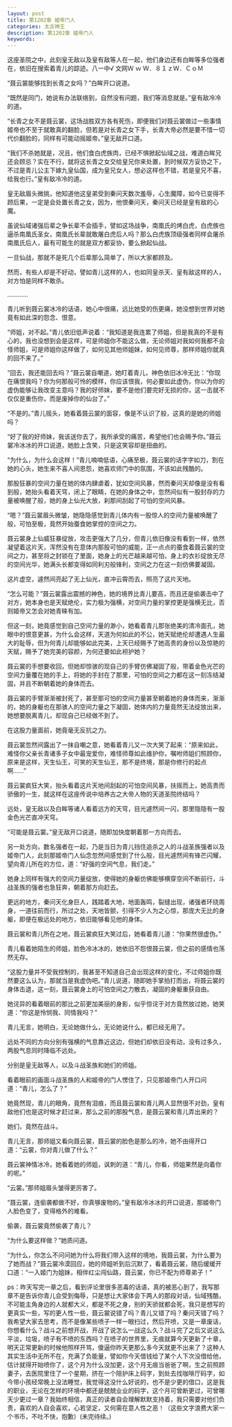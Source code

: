 ```yaml
---
layout: post
title: 第1202章 姬帝门人
categories: 太古神王
description: 第1202章 姬帝门人
keywords:
---
```


这座圣院之中，此刻皇无敌以及皇有敌等人在一起，他们身边还有白眸等多位强者在，依旧在搜索着青儿的踪迹。八一中√ 文网Ｗ ｗ Ｗ．８１ｚＷ．ＣｏＭ

“聂云裳能够找到长青之女吗？”白眸开口说道。

“既然是同门，她说有办法联络到，自然没有问题，我们等消息就是。”皇有敌冷冷的道。

“长青之女不是聂云裳，这场战胜双方各有死伤，即便我们对聂云裳做过一些事情姬帝也不至于就敢真的翻脸，但若是对长青之女下手，长青大帝必然是要不惜一切代价翻脸的，同样有可能动摇姬帝。”皇无敌开口道。

“我们不杀她就是，况且，他们食白虎族肉，已经不惧掀起仙域之战，难道白眸兄还会顾忌？实在不行，就将这长青之女交给皇兄你来处置，到时候双方妥协之下，不过是青儿公主下嫁九皇仙国，成为皇兄女人，想必这样也不错，若是皇兄不喜，给我也行。”皇有敌冷冷的道。

皇无敌眉头微挑，他知道他这皇弟受到秦问天数次羞辱，心生魔障，如今已变得不顾后果，一定是会处置长青之女，因为，他恨秦问天，秦问天已经是皇有敌的心魔。

虽说仙域诸强后辈之争长辈不会插手，譬如这场战争，南凰氏的烤白虎，白虎族也逼杀南凰氏圣女，南凰氏长辈就敢屠白虎后人吗？那么白虎族顶级强者同样会屠杀南凰氏后人，最有可能生的就是双方都妥协，要么掀起仙战。

一旦仙战，那就不是死几个后辈那么简单了，所以大家都顾及。

然而，有些人却是不好动，譬如青儿这样的人，也如同皇杀天、皇有敌这样的人，对方怕是同样不敢杀。

…………

青儿听到聂云裳冰冷的话语，她心中很痛，远比她受的伤更痛，她没想到世界对她竟有如此深的怨念、恨意。

“师姐，对不起。”青儿依旧低声说着：“我知道是我连累了师姐，但是我真的不是有心的，我也没想到会是这样，可是师姐你不能这么做，无论师姐对我如何我都不会怪师姐，可是师姐你这样做了，如何见其他师姐妹，如何见师尊，那样师姐你就真的回不来了。”

“回去，我还能回去吗？”聂云裳自嘲道，她盯着青儿，神色依旧冰冷无比：“你现在痛恨我吗？你为何那般可怜的模样，你应该恨我，何必要如此虚伪，你以为你的虚伪能够让我改变主意吗？我的好师妹，要不是他们要完好无损的你，这一击就不仅仅是重伤你，而是废掉你的仙台了。”

“不是的。”青儿摇头，她看着聂云裳的面容，像是不认识了般，这真的是她的师姐吗？

“好了我的好师妹，我该送你去了，我所承受的痛苦，希望他们也会赐予你。”聂云裳冷冰冰的开口说道，她脸上含笑，只是这笑容却是扭曲的。

“为什么，为什么会这样！”青儿喃喃低语，心痛至极，聂云裳的话字字如刀，割在她的心头，她生来不喜人间恩怨，她喜欢师门中的氛围，不该如此残酷的。

那股狂暴的空间力量在她的体内肆虐着，犹如空间风暴，然而秦问天却像是没有看到般，她抬头看着天穹，闭上了眼睛，在她的身体之中，忽然间似有一股封存的力量被唤醒了般，她的身上仙光大放，刹那间刮起了可怕的空间风暴。

“嗯？”聂云裳眉头微皱，她隐隐感觉到青儿体内有一股惊人的空间力量被唤醒了般，可怕至极，竟然开始蚕食她掌控的空间之力。

聂云裳身上仙威狂暴绽放，攻击更强大了几分，但青儿依旧像没有看到一样，依然凝望着这片天，浑然没有在意体内那股可怕的威能，正一点点的蚕食着聂云裳的空间之力，甚至将之封锁在了里面，她身上的光芒越来越可怕，身上的衣衫绽放无尽的空间光华，她满头长都变得如同利刃般锋利，空间之力在这一刻仿佛要凝固。

这片虚空，遽然间亮起了无上仙光，直冲云霄而去，照亮了这片天地。

“怎么可能？”聂云裳露出震撼的神色，她的境界比青儿要高，而且还是偷袭击中了对方，她本身也是天赋绝伦，实力极为强横，对空间力量的掌控更是强横无比，否则姬帝又怎会对她青睐有加。

但这一刻，她竟感觉到自己空间力量的渺小，她看着青儿那张绝美的清冷面孔，她眼中的恨意更甚，为什么会这样，天道为何如此的不公，她天赋绝伦却遭遇人生最大的耻辱，但为何青儿却能够如此完美，上天已经赐予了她高贵的身份以及惊艳的天赋，赐予了她完美的容颜，为何还要如此袒护她？

聂云裳的手想要收回，但她却惊骇的现自己的手臂仿佛凝固了般，带着金色光芒的空间力量覆在她的手上，将她的手封在了那里，可怕的空间之力都在这一刻冻结凝固，并且不断朝着她的身体而去。

聂云裳的手臂渐渐被封死了，甚至那可怕的空间力量甚至朝着她的身体而来，渐渐的，她的身躯也在那骇人的空间力量之下凝固，她体内的力量竟然无法绽放出来，她想要脱离青儿，却现自己已经做不到了。

在这股力量面前，她竟毫无反抗之力。

聂云裳忽然间露出了一抹自嘲之意，她看着青儿又一次大笑了起来：“原来如此，难怪你父亲长青诸多子女中最宠爱你，难怪师尊如此维护你，嘱咐师姐们照顾你，原来是这样，天生仙王，可笑的天生仙王，那不是终境，那是你修行的起点啊……”

聂云裳疯狂大笑，抬头看着这片天地间刮起的可怕空间风暴，扶摇而上，她高贵而骄傲的一生，就这样在这座传说中培养古之大帝人物的天道圣院终结吗？

远处，皇无敌以及白眸等诸人看着远方的天穹，目光遽然间一闪，那里隐隐有一股金色光芒直冲天穹。

“可能是聂云裳。”皇无敌开口说道，随即加快度朝着那一方向而去。

另一处方向，数名强者在一起，乃是当日为青儿挡住追杀之人的斗战圣族强者以及姬帝门人，此刻那姬帝门人仙念忽然间感觉到了什么般，目光遽然间有锋芒闪耀，望向青儿所在的方位，道：“好强的空间气息，我们走。”

她身上同样有强大的空间力量绽放，使得她的身躯仿佛能够横穿空间不断前行，斗战圣族的强者也急狂奔，朝着那方向赶去。

更远的地方，秦问天化身巨人，践踏着大地，地面轰鸣，裂缝出现，诸强者环绕周身，一道往前而行，所过之处，天地皆颤，引得不少人为之心惊，那庞大无比的身躯，即便在极远处的地方，依旧能够看见他的身体。

聂云裳和青儿所在之地，聂云裳疯狂大笑过后，她看着青儿道：“你果然很虚伪。”

青儿看着她陌生的师姐，脸色冷冰冰的，她依旧不怨恨聂云裳，但之前的感情也荡然无存。

“这股力量并不受我控制的，我甚至不知道自己会出现这样的变化，不过师姐你既然要这么认为，那就当是我虚伪吧。”青儿说道，随即她手掌拍打而出，将聂云裳的身体击退，这一刻，聂云裳身上的可怕空间之力散去，凝固的身躯重获自由。

她诧异的看着眼前的那比之前更加美丽的身影，似乎惊诧于对方竟然放过她，她笑道：“你这是怜悯我、同情我吗？”

青儿无言，她明白，无论她做什么，无论她说什么，都已经无用了。

远处不同的方向分别有强横的气息靠近这边，但她们却依旧没有动，没有过多久，两股气息同时降临不远处。

分别是皇无敌等人，以及斗战圣族和她们的师姐。

看着眼前的画面斗战圣族的人和姬帝的门人愣住了，只见那姬帝门人开口问道：“青儿，怎么了？”

她竟然现，青儿的眼角，竟然有泪痕，而且聂云裳和青儿两人显然很不对劲，皇有敌他们也是这时候才赶过来，那么之前的那股气息，是聂云裳和青儿弄出来的？

她们，竟然在战斗。

青儿无言，那师姐又看向聂云裳，聂云裳的脸色是那么的冷，她不由得开口道：“云裳，你对青儿做了什么？”

聂云裳神情冰冷，她看着她的师姐，讽刺的道：“青儿，你看，师姐果然是向着你的呢。”

“云裳。”那师姐眉头皱得更厉害了。

“聂云裳，连偷袭都做不好，你真够废物的。”皇有敌冷冰冰的开口说道，那姬帝门人脸色变了，变得格外的难看。

偷袭，聂云裳竟然偷袭了青儿？

“为什么要这样做？”她质问道。

“为什么，你怎么不问问她为什么将我们带入这样的境地，我聂云裳，为什么要为了她而战？”聂云裳冷漠回应，她的师姐听到后沉默了，看着聂云裳，随后缓缓开口道：“一入姬门为姐妹，相伴红尘闯仙路，聂云裳，你已不配为师尊弟子！”

ps：昨天写完一章之后，看到评论里很多恶毒的话语，真的被恶心到了，我写那章不是告诉你青儿会受到侮辱，只是想让大家体会下两人的那段对话，仙域残酷，不可能主角身边的人就都大义，都是不死之身，别的天骄就都会死，我只是想写的更真实一些，写的更人性一些，聂云裳说错了吗？青儿又错了吗？秦问天错了吗？我希望大家去思考，而不是像某些喷子一样一眼扫过，然后开喷，又是一章废话，你想看什么？战斗之前想开战，开战了说怎么一战这么久？战斗完了之后又说这么平淡，垃圾，喷子有不喷的东西吗？在喷子的世界里，无痕就算今天更新了十章，明天正常更新的时候他照样开骂，傻逼你昨天更那么多今天就更不出来了？这种人其实生活中无所不在，充满了负能量，譬如你今天借钱给了某个人下次没借给他，估计就得开始喷你了，这个月为什么没加更，这个月无痕当爸爸了啊，生之前照顾妻子，去医院里住了一个星期，挤在一个陪护床上码字，到处去找咖啡厅码字，如今带小孩经常晚上没法睡觉，我觉得这没什么好说的，也不是少更的借口，这是我的职业，无论在怎样的环境中都还是兢兢业业的码字，这个月可曾断更过，可曾哪天少更过一章？我始终相信，真正的读者自会理解默默支持着，我只需要对他们负责，喜欢的人自会喜欢，心若坚定，又何需在意人性之恶！（这些文字浪费大家一个书币，不吐不快，抱歉）(未完待续。)
